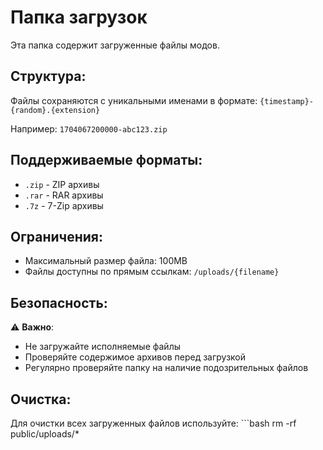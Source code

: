 # Папка загрузок

Эта папка содержит загруженные файлы модов.

## Структура:

Файлы сохраняются с уникальными именами в формате:
`{timestamp}-{random}.{extension}`

Например: `1704067200000-abc123.zip`

## Поддерживаемые форматы:

- `.zip` - ZIP архивы
- `.rar` - RAR архивы  
- `.7z` - 7-Zip архивы

## Ограничения:

- Максимальный размер файла: 100MB
- Файлы доступны по прямым ссылкам: `/uploads/{filename}`

## Безопасность:

⚠️ **Важно**: 
- Не загружайте исполняемые файлы
- Проверяйте содержимое архивов перед загрузкой
- Регулярно проверяйте папку на наличие подозрительных файлов

## Очистка:

Для очистки всех загруженных файлов используйте:
\`\`\`bash
rm -rf public/uploads/*
